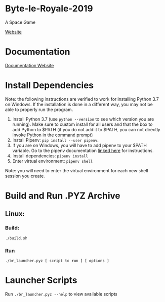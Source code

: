 # Byte-le-Royale-2019
A Space Game

[Website]()

# Documentation

[Documentation Website]()

# Install Dependencies
Note: the following instructions are verified to work for installing Python 3.7 on Windows. If the installation is done in a different way, you may not be able to properly run the program.
1. Install Python 3.7 (use `python --version` to see which version you are running). Make sure to custom install for all
users and that the box to add Python to $PATH (if you do not add it to $PATH, you can not directly invoke Python 
in the command prompt)
2. Install Pipenv: `pip install --user pipenv`.
3. If you are on Windows, you will have to add pipenv to your $PATH variable. Go to the pipenv documentation [linked here](https://pipenv.readthedocs.io/en/latest/install/#pragmatic-installation-of-pipenv) for instructions.
3. Install dependencies: `pipenv install`
4. Enter virtual environment: `pipenv shell`

Note: you will need to enter the virtual environment for each new shell session you create.

# Build and Run .PYZ Archive

## Linux:
### Build:
```shell
./build.sh
```
### Run
```shell
./br_launcher.pyz [ script to run ] [ options ] 
```

# Launcher Scripts
Run `./br_launcher.pyz --help` to view available scripts


